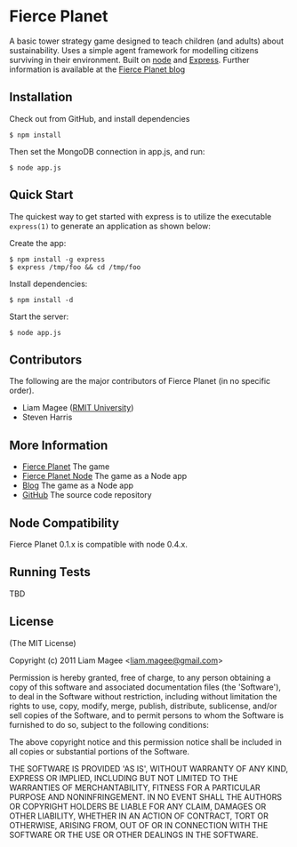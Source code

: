 
# Fierce Planet
      
  A basic tower strategy game designed to teach children (and adults) about sustainability.
  Uses a simple agent framework for modelling citizens surviving in their environment.
  Built on [node](http://nodejs.org) and [Express](http://express.org).
  Further information is available at the [Fierce Planet blog](http://blog.fierce-planet.org)
  
## Installation

  Check out from GitHub, and install dependencies

    $ npm install

  Then set the MongoDB connection in app.js, and run:

    $ node app.js


## Quick Start

 The quickest way to get started with express is to utilize the executable `express(1)` to generate an application as shown below:

 Create the app:

    $ npm install -g express
    $ express /tmp/foo && cd /tmp/foo

 Install dependencies:

    $ npm install -d

 Start the server:

    $ node app.js

## Contributors

The following are the major contributors of Fierce Planet (in no specific order).

  * Liam Magee ([RMIT University](http://github.com/doclm))
  * Steven Harris 

## More Information

  * [Fierce Planet](http://www.fierce-planet.com) The game
  * [Fierce Planet Node](http://cold-autumn-453.herokuapp.com/) The game as a Node app
  * [Blog](http://blog.fierce-planet.com) The game as a Node app
  * [GitHub](http://github.com/doclm/fierce-planet-node) The source code repository

## Node Compatibility

Fierce Planet 0.1.x is compatible with node 0.4.x.


## Running Tests

TBD


## License

(The MIT License)

Copyright (c) 2011 Liam Magee &lt;liam.magee@gmail.com&gt;

Permission is hereby granted, free of charge, to any person obtaining
a copy of this software and associated documentation files (the
'Software'), to deal in the Software without restriction, including
without limitation the rights to use, copy, modify, merge, publish,
distribute, sublicense, and/or sell copies of the Software, and to
permit persons to whom the Software is furnished to do so, subject to
the following conditions:

The above copyright notice and this permission notice shall be
included in all copies or substantial portions of the Software.

THE SOFTWARE IS PROVIDED 'AS IS', WITHOUT WARRANTY OF ANY KIND,
EXPRESS OR IMPLIED, INCLUDING BUT NOT LIMITED TO THE WARRANTIES OF
MERCHANTABILITY, FITNESS FOR A PARTICULAR PURPOSE AND NONINFRINGEMENT.
IN NO EVENT SHALL THE AUTHORS OR COPYRIGHT HOLDERS BE LIABLE FOR ANY
CLAIM, DAMAGES OR OTHER LIABILITY, WHETHER IN AN ACTION OF CONTRACT,
TORT OR OTHERWISE, ARISING FROM, OUT OF OR IN CONNECTION WITH THE
SOFTWARE OR THE USE OR OTHER DEALINGS IN THE SOFTWARE.
